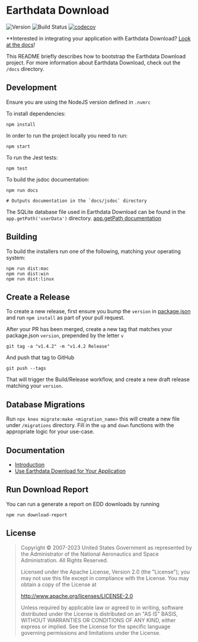 # Earthdata Download

![Version](https://img.shields.io/github/v/release/nasa/earthdata-download?display_name=tag&label=Version&sort=semver)
![Build Status](https://github.com/nasa/earthdata-download/workflows/CI/badge.svg?branch=main)
[![codecov](https://codecov.io/gh/nasa/earthdata-download/branch/main/graph/badge.svg?token=W6E082B30M)](https://codecov.io/gh/nasa/earthdata-download)

**Interested in integrating your application with Earthdata Download? [Look at the docs](docs/USE_EDD.md)!

This README briefly describes how to bootstrap the Earthdata Download project. For more information about Earthdata Download, check out the `/docs` directory.

## Development

Ensure you are using the NodeJS version defined in `.nvmrc`

To install dependencies:

    npm install

In order to run the project locally you need to run:

    npm start

To run the Jest tests:

    npm test

To build the jsdoc documentation:

    npm run docs

    # Outputs documentation in the `docs/jsdoc` directory

The SQLite database file used in Earthdata Download can be found in the `app.getPath('userData')` directory. [app.getPath documentation](https://www.electronjs.org/docs/latest/api/app#appgetpathname)

## Building

To build the installers run one of the following, matching your operating system:

    npm run dist:mac
    npm run dist:win
    npm run dist:linux

## Create a Release

To create a new release, first ensure you bump the `version` in [package.json](package.json) and run `npm install` as part of your pull request.

After your PR has been merged, create a new tag that matches your package.json `version`, prepended by the letter `v`

    git tag -a "v1.4.2" -m "v1.4.2 Release"

And push that tag to GitHub

    git push --tags

That will trigger the Build/Release workflow, and create a new draft release matching your `version`.

## Database Migrations

 Run `npx knex migrate:make <migration_name>` this will create a new file under `/migrations` directory. Fill in the `up` and `down` functions with the appropriate logic for your use-case.

## Documentation

- [Introduction](docs/README.md)
- [Use Earthdata Download for Your Application](docs/USE_EDD.md)

## Run Download Report

You can run a generate a report on EDD downloads by running

    npm run download-report

## License

> Copyright © 2007-2023 United States Government as represented by the Administrator of the National Aeronautics and Space Administration. All Rights Reserved.
>
> Licensed under the Apache License, Version 2.0 (the "License"); you may not use this file except in compliance with the License.
> You may obtain a copy of the License at
>
> <http://www.apache.org/licenses/LICENSE-2.0>
>
>Unless required by applicable law or agreed to in writing, software distributed under the License is distributed on an "AS IS" BASIS,
>WITHOUT WARRANTIES OR CONDITIONS OF ANY KIND, either express or implied. See the License for the specific language governing permissions and limitations under the License.
